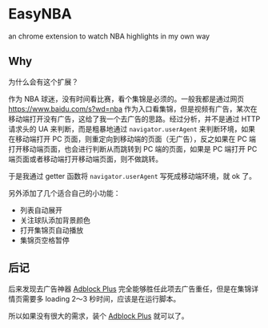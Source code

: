 # EasyNBA

an chrome extension to watch NBA highlights in my own way

## Why

为什么会有这个扩展？

作为 NBA 球迷，没有时间看比赛，看个集锦是必须的。一般我都是通过网页 <https://www.baidu.com/s?wd=nba> 作为入口看集锦，但是视频有广告，某次在移动端打开没有广告，这给了我一个去广告的思路。经过分析，并不是通过 HTTP 请求头的 UA 来判断，而是粗暴地通过 `navigator.userAgent` 来判断环境，如果在移动端打开 PC 页面，则重定向到移动端的页面（无广告），反之如果在 PC 端打开移动端页面，也会进行判断从而跳转到 PC 端的页面，如果是 PC 端打开 PC 端页面或者移动端打开移动端页面，则不做跳转。

于是我通过 getter 函数将 `navigator.userAgent` 写死成移动端环境，就 ok 了。

另外添加了几个适合自己的小功能：

- 列表自动展开
- 关注球队添加背景颜色
- 打开集锦页自动播放
- 集锦页空格暂停

## 后记

后来发现去广告神器 [Adblock Plus](https://chrome.google.com/webstore/detail/adblock-plus/cfhdojbkjhnklbpkdaibdccddilifddb) 完全能够胜任此项去广告重任，但是在集锦详情页需要多 loading 2～3 秒时间，应该是在运行脚本。

所以如果没有很大的需求，装个 [Adblock Plus](https://chrome.google.com/webstore/detail/adblock-plus/cfhdojbkjhnklbpkdaibdccddilifddb)  就可以了。
